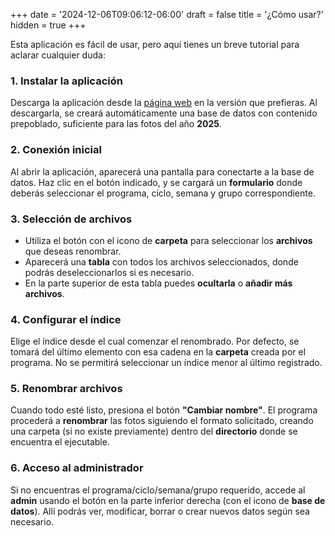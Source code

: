+++ 
date = '2024-12-06T09:06:12-06:00' 
draft = false
title = '¿Cómo usar?' 
hidden = true
+++

Esta aplicación es fácil de usar, pero aquí tienes un breve tutorial para aclarar cualquier duda:

### 1. Instalar la aplicación
Descarga la aplicación desde la [página web](../downloads) en la versión que prefieras. Al descargarla, se creará automáticamente una base de datos con contenido prepoblado, suficiente para las fotos del año **2025**.

### 2. Conexión inicial
Al abrir la aplicación, aparecerá una pantalla para conectarte a la base de datos. Haz clic en el botón indicado, y se cargará un **formulario** donde deberás seleccionar el programa, ciclo, semana y grupo correspondiente.

### 3. Selección de archivos
- Utiliza el botón con el icono de **carpeta** para seleccionar los **archivos** que deseas renombrar.
- Aparecerá una **tabla** con todos los archivos seleccionados, donde podrás deseleccionarlos si es necesario.
- En la parte superior de esta tabla puedes **ocultarla** o **añadir más archivos**.

### 4. Configurar el índice
Elige el índice desde el cual comenzar el renombrado. Por defecto, se tomará del último elemento con esa cadena en la **carpeta** creada por el programa. No se permitirá seleccionar un índice menor al último registrado.

### 5. Renombrar archivos
Cuando todo esté listo, presiona el botón **"Cambiar nombre"**. El programa procederá a **renombrar** las fotos siguiendo el formato solicitado, creando una carpeta (si no existe previamente) dentro del **directorio** donde se encuentra el ejecutable.

### 6. Acceso al administrador
Si no encuentras el programa/ciclo/semana/grupo requerido, accede al **admin** usando el botón en la parte inferior derecha (con el icono de **base de datos**). Allí podrás ver, modificar, borrar o crear nuevos datos según sea necesario.
